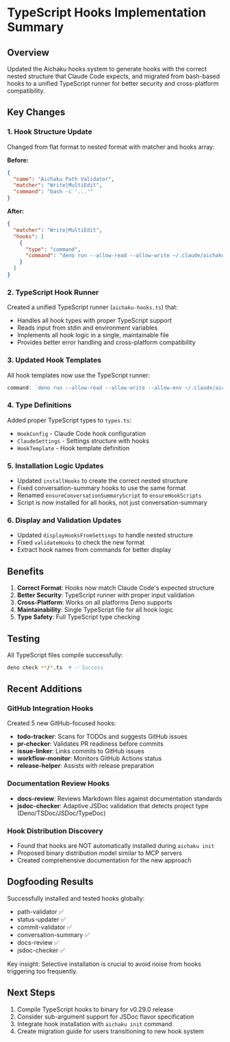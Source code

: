 # TypeScript Hooks Implementation Summary

## Overview

Updated the Aichaku hooks system to generate hooks with the correct nested
structure that Claude Code expects, and migrated from bash-based hooks to a
unified TypeScript runner for better security and cross-platform compatibility.

## Key Changes

### 1. Hook Structure Update

Changed from flat format to nested format with matcher and hooks array:

**Before:**

```json
{
  "name": "Aichaku Path Validator",
  "matcher": "Write|MultiEdit",
  "command": "bash -c '...'"
}
```

**After:**

```json
{
  "matcher": "Write|MultiEdit",
  "hooks": [
    {
      "type": "command",
      "command": "deno run --allow-read --allow-write ~/.claude/aichaku/hooks/aichaku-hooks.ts path-validator"
    }
  ]
}
```

### 2. TypeScript Hook Runner

Created a unified TypeScript runner (`aichaku-hooks.ts`) that:

- Handles all hook types with proper TypeScript support
- Reads input from stdin and environment variables
- Implements all hook logic in a single, maintainable file
- Provides better error handling and cross-platform compatibility

### 3. Updated Hook Templates

All hook templates now use the TypeScript runner:

```typescript
command: `deno run --allow-read --allow-write --allow-env ~/.claude/aichaku/hooks/aichaku-hooks.ts hook-name`;
```

### 4. Type Definitions

Added proper TypeScript types to `types.ts`:

- `HookConfig` - Claude Code hook configuration
- `ClaudeSettings` - Settings structure with hooks
- `HookTemplate` - Hook template definition

### 5. Installation Logic Updates

- Updated `installHooks` to create the correct nested structure
- Fixed conversation-summary hooks to use the same format
- Renamed `ensureConversationSummaryScript` to `ensureHookScripts`
- Script is now installed for all hooks, not just conversation-summary

### 6. Display and Validation Updates

- Updated `displayHooksFromSettings` to handle nested structure
- Fixed `validateHooks` to check the new format
- Extract hook names from commands for better display

## Benefits

1. **Correct Format**: Hooks now match Claude Code's expected structure
2. **Better Security**: TypeScript runner with proper input validation
3. **Cross-Platform**: Works on all platforms Deno supports
4. **Maintainability**: Single TypeScript file for all hook logic
5. **Type Safety**: Full TypeScript type checking

## Testing

All TypeScript files compile successfully:

```bash
deno check **/*.ts  # ✅ Success
```

## Recent Additions

### GitHub Integration Hooks

Created 5 new GitHub-focused hooks:

- **todo-tracker**: Scans for TODOs and suggests GitHub issues
- **pr-checker**: Validates PR readiness before commits
- **issue-linker**: Links commits to GitHub issues
- **workflow-monitor**: Monitors GitHub Actions status
- **release-helper**: Assists with release preparation

### Documentation Review Hooks

- **docs-review**: Reviews Markdown files against documentation standards
- **jsdoc-checker**: Adaptive JSDoc validation that detects project type
  (Deno/TSDoc/JSDoc/TypeDoc)

### Hook Distribution Discovery

- Found that hooks are NOT automatically installed during `aichaku init`
- Proposed binary distribution model similar to MCP servers
- Created comprehensive documentation for the new approach

## Dogfooding Results

Successfully installed and tested hooks globally:

- path-validator ✅
- status-updater ✅
- commit-validator ✅
- conversation-summary ✅
- docs-review ✅
- jsdoc-checker ✅

Key insight: Selective installation is crucial to avoid noise from hooks
triggering too frequently.

## Next Steps

1. Compile TypeScript hooks to binary for v0.29.0 release
2. Consider sub-argument support for JSDoc flavor specification
3. Integrate hook installation with `aichaku init` command
4. Create migration guide for users transitioning to new hook system
